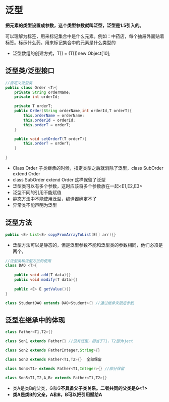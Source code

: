 # 泛型

**把元素的类型设置成参数，这个类型参数就叫泛型，泛型是1.5引入的。**

可以理解为标签，用来标记集合中是什么元素。例如：中药店，每个抽屉外面贴着标签。标示什么药。用来标记集合中的元素是什么类型的

- 泛型数组的创建方式，T[] = (T[])new Object[10];

## 泛型类/泛型接口

```java
//自定义泛型类
public class Order <T>{
    private String orderName;
    private int orderId;

    private T orderT;
    public Order(String orderName,int orderId,T orderT){
        this.orderName = orderName;
        this.orderId = orderId;
        this.orderT = orderT;
    }

    public void setOrderT(T orderT){
        this.orderT = orderT;
    }
    
}
```

- Class Order <T> 子类继承的时候，指定类型之后就消除了泛型，class SubOrder extend Order<Integer>
- class SubOrder extend Order<T> 这样保留了泛型
- 泛型类可以有多个参数，这时应该将多个参数放在一起<E1,E2,E3>
- 泛型不同的引用不能赋值
- 静态方法中不能使用泛型，编译器确定不了
- 异常类不能声明为泛型


## 泛型方法

```java
public <E> List<E> copyFromArrayToList(E[] arr){}
```

- 泛型方法可以是静态的，但是泛型参数不能和泛型类的参数相同，他们必须是两个，

```java
//泛型类和泛型方法的使用
class DAO <T>{
    
    public void add(T data){}
    public void modify(T data){}
    
    public <E> E getValue(){}
}

class StudentDAO extends DAO<Student>{} //通过继承来限定参数
```

## 泛型在继承中的体现


```java
class Father<T1,T2>{}

class Son1 extends Father{} //没有泛型，相当于T1，T2是Object

class Son2 extends FatherInteger,String>{}

class Son3 extends Father<T1,T2>{}  全部保留

class Son4<T1> extends Father<T1,Integer>{} //部分保留

class Son5<T1,T2,A,B> extends Father<T1,T2>{}
```

- 类A是类B的父类，G<A>和G<B>不具备父子类关系。二者共同的父类是G<?>
- 类A是类B的父亲，A<G>和B<G>，B可以把引用赋给A